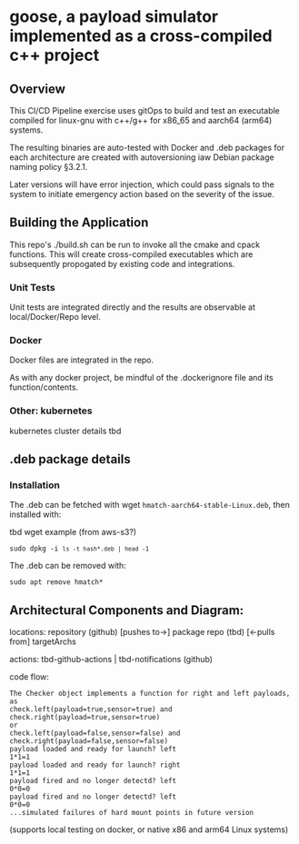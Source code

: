 # goose, a payload simulator implemented as a cross-compiled c++ project

## Overview

This CI/CD Pipeline exercise uses gitOps to build and test an executable compiled for linux-gnu with c++/g++ for x86_65 and aarch64 (arm64) systems.

The resulting binaries are auto-tested with Docker and .deb packages for each architecture are created with autoversioning iaw Debian package naming policy §3.2.1.

Later versions will have error injection, which could pass signals to the system to initiate emergency action based on the severity of the issue.



## Building the Application

This repo's ./build.sh can be run to invoke all the cmake and cpack functions.  This will create cross-compiled executables which are subsequently propogated by existing code and integrations.

### Unit Tests

Unit tests are integrated directly and the results are observable at local/Docker/Repo level.

### Docker

Docker files are integrated in the repo.

As with any docker project, be mindful of the .dockerignore file and its function/contents.

### Other: kubernetes

kubernetes cluster details tbd

## .deb package details

### Installation

The .deb can be fetched with wget `hmatch-aarch64-stable-Linux.deb`, then installed with:

tbd wget example (from aws-s3?)

<code>sudo dpkg -i `ls -t hash*.deb | head -1`</code>

The .deb can be removed with:

<code>sudo apt remove hmatch*</code>

## Architectural Components and Diagram:

locations: repository (github) [pushes to->] package repo (tbd) [<-pulls from] targetArchs

actions: tbd-github-actions | tbd-notifications (github)

code flow:
```
The Checker object implements a function for right and left payloads, as
check.left(payload=true,sensor=true) and check.right(payload=true,sensor=true) 
or 
check.left(payload=false,sensor=false) and check.right(payload=false,sensor=false) 
payload loaded and ready for launch? left
1*1=1
payload loaded and ready for launch? right
1*1=1
payload fired and no longer detectd? left
0*0=0
payload fired and no longer detectd? left
0*0=0
...simulated failures of hard mount points in future version
```


(supports local testing on docker, or native x86 and arm64 Linux systems)


